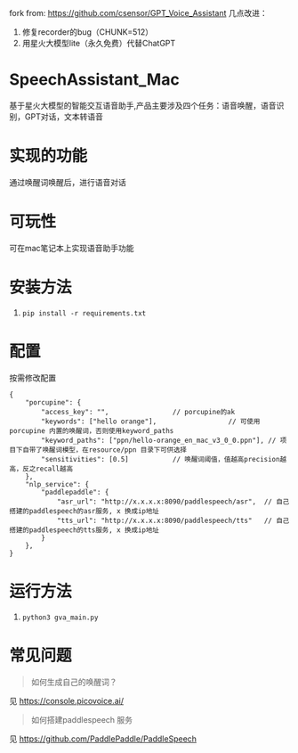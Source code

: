 fork from:
https://github.com/csensor/GPT_Voice_Assistant
几点改进：
1. 修复recorder的bug（CHUNK=512）
2. 用星火大模型lite（永久免费）代替ChatGPT
# SpeechAssistant_Mac
基于星火大模型的智能交互语音助手,产品主要涉及四个任务：语音唤醒，语音识别，GPT对话，文本转语音

# 实现的功能
通过唤醒词唤醒后，进行语音对话

# 可玩性
可在mac笔记本上实现语音助手功能

# 安装方法
1. `pip install -r requirements.txt`

# 配置
按需修改配置
```
{
    "porcupine": {
        "access_key": "",                // porcupine的ak
        "keywords": ["hello orange"],                  // 可使用 porcupine 内置的唤醒词，否则使用keyword_paths
        "keyword_paths": ["ppn/hello-orange_en_mac_v3_0_0.ppn"], // 项目下自带了唤醒词模型，在resource/ppn 目录下可供选择
        "sensitivities": [0.5]           // 唤醒词阈值，值越高precision越高，反之recall越高
    },
    "nlp_service": {
        "paddlepaddle": {               
            "asr_url": "http://x.x.x.x:8090/paddlespeech/asr",  // 自己搭建的paddlespeech的asr服务, x 换成ip地址
            "tts_url": "http://x.x.x.x:8090/paddlespeech/tts"   // 自己搭建的paddlespeech的tts服务, x 换成ip地址
        }
    },
}
```

# 运行方法
1. `python3 gva_main.py`

# 常见问题
> 如何生成自己的唤醒词？

见 https://console.picovoice.ai/

> 如何搭建paddlespeech 服务

见 https://github.com/PaddlePaddle/PaddleSpeech
